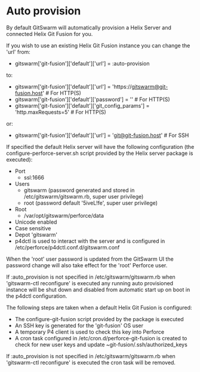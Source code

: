 # Auto provision

By default GitSwarm will automatically provision a Helix Server and connected Helix Git Fusion for you.

If you wish to use an existing Helix Git Fusion instance you can change the 'url' from:

- gitswarm['git-fusion']['default']['url']               = :auto-provision

to:

- gitswarm['git-fusion']['default']['url']               = 'https://gitswarm@git-fusion.host'   # For HTTP(S)
- gitswarm['git-fusion']['default']['password']          = '<PASSWORD>'                         # For HTTP(S)
- gitswarm['git-fusion']['default']['git_config_params'] = 'http.maxRequests=5'                 # For HTTP(S)

or:

- gitswarm['git-fusion']['default']['url']               = 'git@git-fusion.host'                # For SSH

If specified the default Helix server will have the following configuration (the configure-perforce-server.sh script 
provided by the Helix server package is executed):

- Port 
    - ssl:1666
- Users 
    - gitswarm (password generated and stored in /etc/gitswarm/gitswarm.rb, super user privilege)
    - root (password default '5iveL!fe', super user privilege)
- Root
    - /var/opt/gitswarm/perforce/data
- Unicode enabled
- Case sensitive
- Depot 'gitswarm'
- p4dctl is used to interact with the server and is configured in /etc/perforce/p4dctl.conf.d/gitswarm.conf

When the 'root' user password is updated from the GitSwarm UI the password change will also take effect for the 
'root' Perforce user. 

If :auto_provision is not specified in /etc/gitswarm/gitswarm.rb when 'gitswarm-ctl reconfigure' is executed any 
running auto provisioned instance will be shut down and disabled from automatic start up on boot in the p4dctl 
configuration.

The following steps are taken when a default Helix Git Fusion is configured:

- The configure-git-fusion script provided by the package is executed
- An SSH key is generated for the 'git-fusion' OS user
- A temporary P4 client is used to check this key into Perforce
- A cron task configured in /etc/cron.d/perforce-git-fusion is created to check for new user keys and update
  ~git-fusion/.ssh/authorized_keys

If :auto_provision is not specified in /etc/gitswarm/gitswarm.rb when 'gitswarm-ctl reconfigure'
is executed the cron task will be removed.
